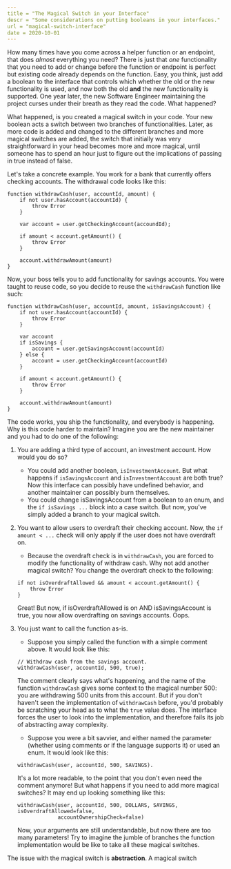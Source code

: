 ```yaml
---
title = "The Magical Switch in your Interface"
descr = "Some considerations on putting booleans in your interfaces."
url = "magical-switch-interface"
date = 2020-10-01
---
```


How many times have you come across a helper function or an endpoint, that does *almost* everything you need? There is just that *one* functionality that you need to add or change before the function or endpoint is perfect but existing code already depends on the function. Easy, you think, just add a boolean to the interface that controls which whether the old or the new functionality is used, and now both the old **and** the new functionality is supported. One year later, the new Software Engineer maintaining the project curses under their breath as they read the code. What happened?

What happened, is you created a magical switch in your code. Your new boolean acts a switch between two branches of functionalities. Later, as more code is added and changed to the different branches and more magical switches are added, the switch that initially was very straightforward in your head becomes more and more magical, until someone has to spend an hour just to figure out the implications of passing in true instead of false.

Let's take a concrete example. You work for a bank that currently offers checking accounts. The withdrawal code looks like this: 

```
function withdrawCash(user, accountId, amount) {
    if not user.hasAccount(accountId) {
        throw Error
    }

    var account = user.getCheckingAccount(accoundId);

    if amount < account.getAmount() {
        throw Error
    }

    account.withdrawAmount(amount)
}
```

Now, your boss tells you to add functionality for savings accounts. You were taught to reuse code, so you decide to reuse the `withdrawCash` function like such:

```
function withdrawCash(user, accountId, amount, isSavingsAccount) {
    if not user.hasAccount(accountId) {
        throw Error
    }

    var account
    if isSavings {
        account = user.getSavingsAccount(accountId)
    } else {
        account = user.getCheckingAccount(accountId)
    }

    if amount < account.getAmount() {
        throw Error
    }

    account.withdrawAmount(amount)
}
```

The code works, you ship the functionality, and everybody is happening. Why is this code harder to maintain? Imagine you are the new maintainer and you had to do one of the following:

1. You are adding a third type of account, an investment account. How would you do so?
   * You could add another boolean, `isInvestmentAccount`. But what happens if `isSavingsAccount` and `isInvestmentAccount` are both true? Now this interface can possibly have undefined behavior, and another maintainer can possibly burn themselves.
   * You could change isSavingsAccount from a boolean to an enum, and the `if isSavings ...` block into a case switch. But now, you've simply added a branch to your magical switch.
1. You want to allow users to overdraft their checking account. Now, the `if amount < ...` check will only apply if the user does not have overdraft on.
    * Because the overdraft check is in `withdrawCash`, you are forced to modify the functionality of withdraw cash. Why not add another magical switch? You change the overdraft check to the following:

    ```
    if not isOverdraftAllowed && amount < account.getAmount() {
        throw Error
    }
    ```
    
    Great! But now, if isOverdraftAllowed is on AND isSavingsAccount is true, you now allow overdrafting on savings accounts. Oops.
1. You just want to call the function as-is.
    * Suppose you simply called the function with a simple comment above. It would look like this:

    ```
    // Withdraw cash from the savings account.
    withdrawCash(user, accountId, 500, true);
    ```

    The comment clearly says what's happening, and the name of the function `withdrawCash` gives some context to the magical number 500: you are withdrawing 500 units from this account. But if you don't haven't seen the implementation of `withdrawCash` before, you'd probably be scratching your head as to what the `true` value does. The interface forces the user to look into the implementation, and therefore fails its job of abstracting away complexity.
    
    * Suppose you were a bit savvier, and either named the parameter (whether using comments or if the language supports it) or used an enum. It would look like this: 

    ```
    withdrawCash(user, accountId, 500, SAVINGS).
    ```

    It's a lot more readable, to the point that you don't even need the comment anymore! But what happens if you need to add more magical switches? It may end up looking something like this:

    ```
    withdrawCash(user, accountId, 500, DOLLARS, SAVINGS, isOverdraftAllowed=false,      
                 accountOwnershipCheck=false)
    ```

    Now, your arguments are still understandable, but now there are too many parameters! Try to imagine the jumble of branches the function implementation would be like to take all these magical switches.

The issue with the magical switch is **abstraction**. A magical switch 


    


    